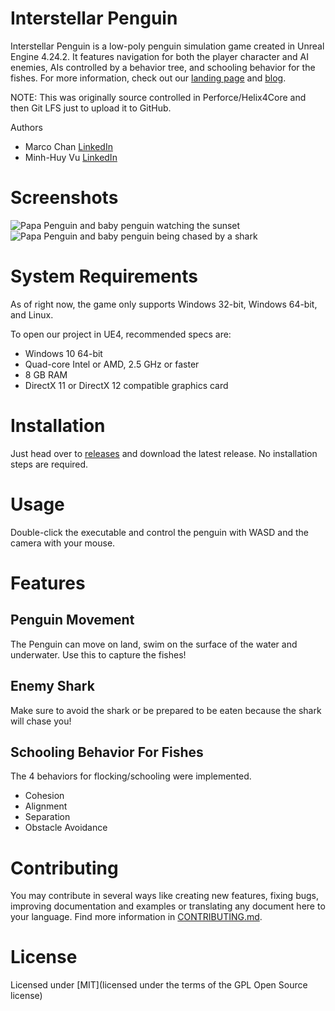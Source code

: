 # Interstellar Penguin
Interstellar Penguin is a low-poly penguin simulation game created in Unreal Engine 4.24.2. It features navigation for both the player character and AI enemies, AIs controlled by a behavior tree, and schooling behavior for the fishes. For more information, check out our [landing page](https://interstellar-penguin.herokuapp.com/) and [blog](https://medium.com/@trulymhvu/pengwings-afd0ce096e3b).

NOTE: This was originally source controlled in Perforce/Helix4Core and then Git LFS just to upload it to GitHub.

Authors
* Marco Chan [LinkedIn](https://www.linkedin.com/in/inspiredtolive)
* Minh-Huy Vu [LinkedIn](https://www.linkedin.com/in/minh-huy-v-531911188/)

# Screenshots
![Papa Penguin and baby penguin watching the sunset](https://i.imgur.com/w21h8B8.jpg)
![Papa Penguin and baby penguin being chased by a shark](https://i.imgur.com/SxIvGqh.jpg)

# System Requirements

As of right now, the game only supports Windows 32-bit, Windows 64-bit, and Linux.

To open our project in UE4, recommended specs are:

* Windows 10 64-bit
* Quad-core Intel or AMD, 2.5 GHz or faster
* 8 GB RAM
* DirectX 11 or DirectX 12 compatible graphics card

# Installation

Just head over to [releases](https://github.com/inspiredtolive/Interstellar_Penguin/releases) and download the latest release. No installation steps are required.

# Usage

Double-click the executable and control the penguin with WASD and the camera with your mouse.

# Features

## Penguin Movement

The Penguin can move on land, swim on the surface of the water and underwater. Use this to capture the fishes!

## Enemy Shark

Make sure to avoid the shark or be prepared to be eaten because the shark will chase you!

## Schooling Behavior For Fishes

The 4 behaviors for flocking/schooling were implemented.
* Cohesion
* Alignment
* Separation
* Obstacle Avoidance

# Contributing

You may contribute in several ways like creating new features, fixing bugs, improving documentation and examples or translating any document here to your language. Find more information in [CONTRIBUTING.md](https://github.com/inspiredtolive/Interstellar_Penguin/blob/master/Contributing.md).

# License

Licensed under [MIT](licensed under the terms of the GPL Open Source license)
